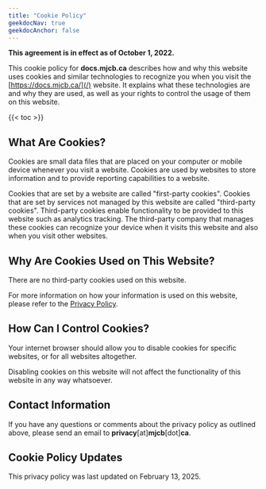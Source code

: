 ```yaml
---
title: "Cookie Policy"
geekdocNav: true
geekdocAnchor: false
---
```


**This agreement is in effect as of October 1, 2022.**

This cookie policy for **docs.mjcb.ca** describes how and why this website uses cookies and similar technologies to recognize you when you visit the [https://docs.mjcb.ca/](/) website. It explains what these technologies are and why they are used, as well as your rights to control the usage of them on this website.

{{< toc >}}

## What Are Cookies? ##

Cookies are small data files that are placed on your computer or mobile device whenever you visit a website. Cookies are used by websites to store information and to provide reporting capabilities to a website.

Cookies that are set by a website are called "first-party cookies". Cookies that are set by services not managed by this website are called "third-party cookies". Third-party cookies enable functionality to be provided to this website such as analytics tracking. The third-party company that manages these cookies can recognize your device when it visits this website and also when you visit other websites.

## Why Are Cookies Used on This Website? ##

There are no third-party cookies used on this website.

For more information on how your information is used on this website, please refer to the [Privacy Policy](/privacy-policy/).

## How Can I Control Cookies? ##

Your internet browser should allow you to disable cookies for specific websites, or for all websites altogether.

Disabling cookies on this website will not affect the functionality of this website in any way whatsoever.

## Contact Information ##

If you have any questions or comments about the privacy policy as outlined above, please send an email to **privacy**[at]**mjcb**[dot]**ca**.

## Cookie Policy Updates ##

This privacy policy was last updated on February 13, 2025.
